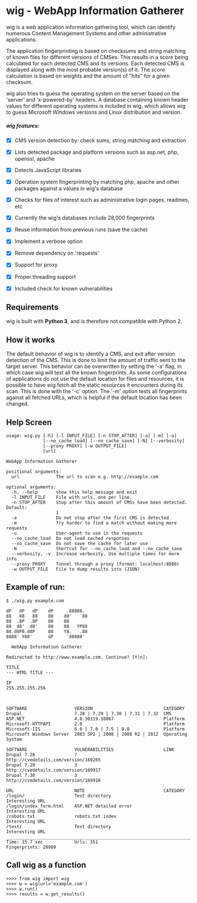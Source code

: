 # wig - WebApp Information Gatherer


wig is a web application information gathering tool, which can identify numerous Content Management Systems and other administrative applications.

The application fingerprinting is based on checksums and string matching of known files for different versions of CMSes. This results in a score being calculated for each detected CMS and its versions. Each detected CMS is displayed along with the most probable version(s) of it. The score calculation is based on weights and the amount of "hits" for a given checksum.

wig also tries to guess the operating system on the server based on the 'server' and 'x-powered-by' headers. A database containing known header values for different operating systems is included in wig, which allows wig to guess Microsoft Windows versions and Linux distribution and version. 

##### wig features:
- [x] CMS version detection by: check sums, string matching and extraction
- [x] Lists detected package and platform versions such as asp.net, php, openssl, apache
- [x] Detects JavaScript libraries
- [x] Operation system fingerprinting by matching php, apache and other packages against a values in wig's database
- [x] Checks for files of interest such as administrative login pages, readmes, etc
- [x] Currently the wig's databases include 28,000 fingerprints
- [x] Reuse information from previous runs (save the cache)
- [x] Implement a verbose option
- [x] Remove dependency on 'requests'
- [x] Support for proxy
- [x] Proper threading support
- [x] Included check for known vulnerabilities


## Requirements


wig is built with **Python 3**, and is therefore not compatible with Python 2. 



## How it works


The default behavior of wig is to identify a CMS, and exit after version detection of the CMS. This is done to limit the amount of traffic sent to the target server.
This behavior can be overwritten by setting the '-a' flag, in which case wig will test all the known fingerprints.
As some configurations of applications do not use the default location for files and resources, it is possible to have wig fetch all the static resources it encounters during its scan. This is done with the '-c' option.
The '-m' option tests all fingerprints against all fetched URLs, which is helpful if the default location has been changed.



## Help Screen

```
usage: wig.py [-h] [-l INPUT_FILE] [-n STOP_AFTER] [-a] [-m] [-u]
              [--no_cache_load] [--no_cache_save] [-N] [--verbosity]
              [--proxy PROXY] [-w OUTPUT_FILE]
              [url]

WebApp Information Gatherer

positional arguments:
  url              The url to scan e.g. http://example.com

optional arguments:
  -h, --help       show this help message and exit
  -l INPUT_FILE    File with urls, one per line.
  -n STOP_AFTER    Stop after this amount of CMSs have been detected. Default:
                   1
  -a               Do not stop after the first CMS is detected
  -m               Try harder to find a match without making more requests
  -u               User-agent to use in the requests
  --no_cache_load  Do not load cached responses
  --no_cache_save  Do not save the cache for later use
  -N               Shortcut for --no_cache_load and --no_cache_save
  --verbosity, -v  Increase verbosity. Use multiple times for more info
  --proxy PROXY    Tunnel through a proxy (format: localhost:8080)
  -w OUTPUT_FILE   File to dump results into (JSON)
```


## Example of run:

```
$ ./wig.py example.com

dP   dP   dP    dP     .88888.
88   88   88    88    d8'   `88
88  .8P  .8P    88    88
88  d8'  d8'    88    88   YP88
88.d8P8.d8P     88    Y8.   .88
8888' Y88'      dP     `88888'

  WebApp Information Gatherer

Redirected to http://www.example.com. Continue? [Y|n]:

TITLE
--- HTML TITLE ---

IP
255.255.255.256



SOFTWARE                  VERSION                           CATEGORY
Drupal                    7.28 | 7.29 | 7.30 | 7.31 | 7.32  CMS
ASP.NET                   4.0.30319.18067                   Platform
Microsoft-HTTPAPI         2.0                               Platform
Microsoft-IIS             6.0 | 7.0 | 7.5 | 8.0             Platform
Microsoft Windows Server  2003 SP2 | 2008 | 2008 R2 | 2012  Operating System

SOFTWARE                  VULNERABILITIES                   LINK
Drupal 7.28               7                                 http://cvedetails.com/version/169265
Drupal 7.29               3                                 http://cvedetails.com/version/169917
Drupal 7.30               3                                 http://cvedetails.com/version/169916

URL                       NOTE                              CATEGORY
/login/                   Test directory                    Interesting URL
/login/index_form.html    ASP.NET detailed error            Interesting URL
/robots.txt               robots.txt index                  Interesting URL
/test/                    Test directory                    Interesting URL
_______________________________________________________________________________
Time: 15.7 sec            Urls: 351                         Fingerprints: 28989
```


## Call wig as a function
```
>>>> from wig import wig
>>>> w = wig(url='example.com')
>>>> w.run()
>>>> results = w.get_results()
```
